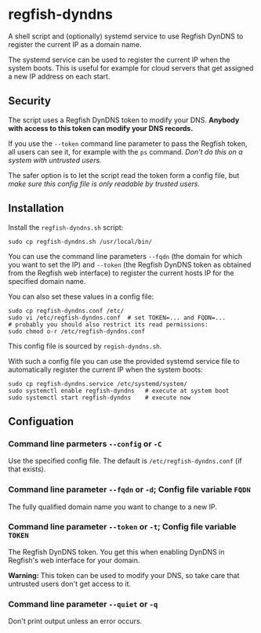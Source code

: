 # regfish-dyndns

A shell script and (optionally) systemd service to use Regfish DynDNS
to register the current IP as a domain name.

The systemd service can be used to register the current IP when the
system boots. This is useful for example for cloud servers that get
assigned a new IP address on each start.

## Security

The script uses a Regfish DynDNS token to modify your DNS. **Anybody
with access to this token can modify your DNS records.**

If you use the `--token` command line parameter to pass the Regfish
token, all users can see it, for example with the `ps` command.
*Don't do this on a system with untrusted users.*

The safer option is to let the script read the token form a config
file, but *make sure this config file is only readable by trusted users.*

## Installation

Install the `regfish-dyndns.sh` script:

    sudo cp regfish-dyndns.sh /usr/local/bin/

You can use the command line parameters `--fqdn` (the domain for which
you want to set the IP) and `--token` (the Regfish DynDNS token as
obtained from the Regfish web interface) to register the current hosts
IP for the specified domain name.

You can also set these values in a config file:

    sudo cp regfish-dyndns.conf /etc/
    sudo vi /etc/regfish-dyndns.conf  # set TOKEN=... and FQDN=...
    # probably you should also restrict its read permissions:
    sudo chmod o-r /etc/regfish-dyndns.conf

This config file is sourced by `regish-dyndns.sh`.

With such a config file you can use the provided systemd service file
to automatically register the current IP when the system boots:

    sudo cp regfish-dyndns.service /etc/systemd/system/
    sudo systemctl enable regfish-dyndns   # execute at system boot
    sudo systemctl start regfish-dyndns    # execute now

## Configuation

### Command line parmeters `--config` or `-C`

Use the specified config file. The default is `/etc/regfish-dyndns.conf`
(if that exists).

### Command line parameter `--fqdn` or `-d`; Config file variable `FQDN`

The fully qualified domain name you want to change to a new IP.

### Command line parameter `--token` or `-t`; Config file variable `TOKEN`

The Regfish DynDNS token. You get this when enabling DynDNS in Regfish's web
interface for your domain.

**Warning:** This token can be used to modify your DNS, so take care that
untrusted users don't get access to it.

### Command line parameter `--quiet` or `-q`

Don't print output unless an error occurs.
